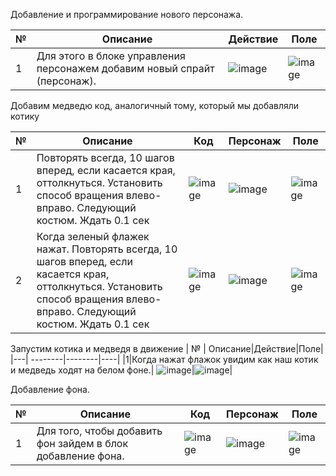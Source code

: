 Добавление и программирование нового персонажа.

| № | Описание|Действие|Поле|
|---| --------|--------|----|
|1|Для этого в блоке управления персонажем добавим новый спрайт (персонаж).|![image](https://user-images.githubusercontent.com/90557670/134774754-9fa2ff00-627a-410b-ac5c-ca2c001e273b.png)|![image](https://user-images.githubusercontent.com/90557670/134774780-bd09ceaf-1a1f-43cc-a375-1df66432dc4b.png)|


Добавим медведю код, аналогичный тому, который мы добавляли котику

| № | Описание|Код|Персонаж|Поле|
|---| --------|---|--------|----|
| 1 |Повторять всегда, 10 шагов вперед, если касается края, оттолкнуться. Установить способ вращения влево-вправо. Следующий костюм. Ждать 0.1 сек|![image](https://user-images.githubusercontent.com/90557670/134382396-b89f1c3a-1c27-4bac-b7fd-4cbdf4084e8a.png)|![image](https://user-images.githubusercontent.com/90557670/134228574-c7d4e56c-ea20-42c4-9a2b-27ee14aff2d3.png)|![image](https://user-images.githubusercontent.com/90557670/134774926-397bd01f-48ca-4bad-9087-5f1fe2a5ccc0.png)|
| 2 | Когда зеленый флажек нажат. Повторять всегда, 10 шагов вперед, если касается края, оттолкнуться. Установить способ вращения влево-вправо. Следующий костюм. Ждать 0.1 сек|![image](https://user-images.githubusercontent.com/90557670/134382690-6719760f-1cbf-4073-82e2-58a9c81c9d18.png)|![image](https://user-images.githubusercontent.com/90557670/134774883-46180545-e980-4f05-81a0-1283c3c9f5b3.png)|![image](https://user-images.githubusercontent.com/90557670/134774846-1903275e-df21-41a1-8b24-be7444404904.png)|

Запустим котика и медведя в движение
| № | Описание|Действие|Поле|
|---| --------|--------|----|
|1|Когда нажат флажок увидим как наш котик и медведь ходят на белом фоне.| ![image](https://user-images.githubusercontent.com/90557670/134775013-3ca2a6ce-ab0b-4a84-84ff-2945c0948ef3.png)|![image](https://user-images.githubusercontent.com/90557670/134552898-010e70dc-3f63-4d74-8faf-787168521401.png)|

Добавление фона.

| № | Описание|Код|Персонаж|Поле|
|---| --------|---|--------|----|
|1|Для того, чтобы добавить фон зайдем в блок добавление фона.|![image](https://user-images.githubusercontent.com/90557670/134554439-331d65da-ff53-4da7-ae82-e28789244dfe.png)|![image](https://user-images.githubusercontent.com/90557670/134554681-16afed1b-42b7-448b-8855-2cb031994800.png)|![image](https://user-images.githubusercontent.com/90557670/134555338-a0fa19a0-0e99-443d-8cbf-7ef2865aa33b.png)|
